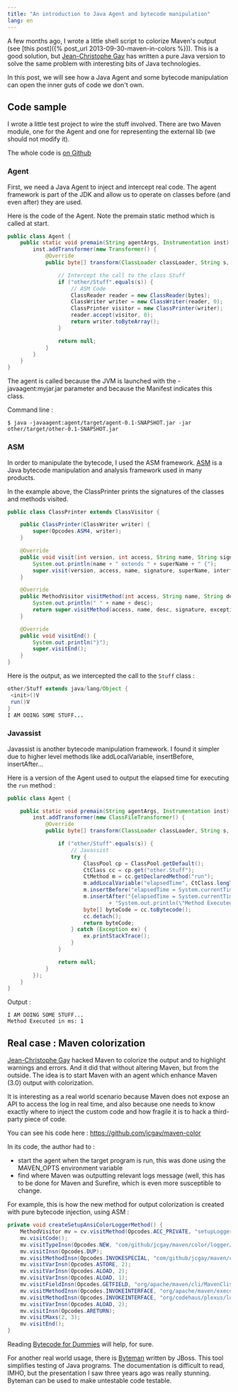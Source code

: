 ```yaml
---
title: "An introduction to Java Agent and bytecode manipulation"
lang: en
---
```


A few months ago, I wrote a little shell script to colorize Maven's output
(see [this post]({% post_url 2013-09-30-maven-in-colors %})).
This is a good solution, but [Jean-Christophe Gay](https://twitter.com/jchristophegay) has written a pure Java version
to solve the same problem with interesting bits of Java technologies.

In this post, we will see how a Java Agent and some bytecode manipulation can open the inner guts of code we don't own.

## Code sample

I wrote a little test project to wire the stuff involved.
There are two Maven module, one for the Agent and one for representing the external lib (we should not modify it).

The whole code is [on Github](https://github.com/tomsquest/java-agent-asm-javassist-sample)

### Agent

First, we need a Java Agent to inject and intercept real code.
The agent framework is part of the JDK and allow us to operate on classes before (and even after) they are used.

Here is the code of the Agent. Note the premain static method which is called at start.

```java
public class Agent {
    public static void premain(String agentArgs, Instrumentation inst) {
        inst.addTransformer(new Transformer() {
            @Override
            public byte[] transform(ClassLoader classLoader, String s, Class<?> aClass, ProtectionDomain protectionDomain, byte[] bytes) throws IllegalClassFormatException {

                // Intercept the call to the class Stuff
                if ("other/Stuff".equals(s)) {
                    // ASM Code
                    ClassReader reader = new ClassReader(bytes);
                    ClassWriter writer = new ClassWriter(reader, 0);
                    ClassPrinter visitor = new ClassPrinter(writer);
                    reader.accept(visitor, 0);
                    return writer.toByteArray();
                }

                return null;
            }
        }
    }
}
```

The agent is called because the JVM is launched with the -javaagent:myjar.jar parameter and because the Manifest indicates this class.

Command line :

```
$ java -javaagent:agent/target/agent-0.1-SNAPSHOT.jar -jar other/target/other-0.1-SNAPSHOT.jar
```

### ASM

In order to manipulate the bytecode, I used the ASM framework.
[ASM](http://asm.ow2.org) is a Java bytecode manipulation and analysis framework used in many products.

In the example above, the ClassPrinter prints the signatures of the classes and methods visited.

```java
public class ClassPrinter extends ClassVisitor {

    public ClassPrinter(ClassWriter writer) {
        super(Opcodes.ASM4, writer);
    }

    @Override
    public void visit(int version, int access, String name, String signature, String superName, String[] interfaces) {
        System.out.println(name + " extends " + superName + " {");
        super.visit(version, access, name, signature, superName, interfaces);
    }

    @Override
    public MethodVisitor visitMethod(int access, String name, String desc, String signature, String[] exceptions) {
        System.out.println(" " + name + desc);
        return super.visitMethod(access, name, desc, signature, exceptions);
    }

    @Override
    public void visitEnd() {
        System.out.println("}");
        super.visitEnd();
    }
}
```

Here is the output, as we intercepted the call to the `Stuff` class :

```java
other/Stuff extends java/lang/Object {
 <init>()V
 run()V
}
I AM DOING SOME STUFF...
```

### Javassist

Javassist is another bytecode manipulation framework. I found it simpler due to higher level methods like addLocalVariable, insertBefore, insertAfter...

Here is a version of the Agent used to output the elapsed time for executing the `run` method :

```java
public class Agent {

    public static void premain(String agentArgs, Instrumentation inst) {
        inst.addTransformer(new ClassFileTransformer() {
            @Override
            public byte[] transform(ClassLoader classLoader, String s, Class<?> aClass, ProtectionDomain protectionDomain, byte[] bytes) throws IllegalClassFormatException {

                if ("other/Stuff".equals(s)) {
                    // Javassist
                    try {
                        ClassPool cp = ClassPool.getDefault();
                        CtClass cc = cp.get("other.Stuff");
                        CtMethod m = cc.getDeclaredMethod("run");
                        m.addLocalVariable("elapsedTime", CtClass.longType);
                        m.insertBefore("elapsedTime = System.currentTimeMillis();");
                        m.insertAfter("{elapsedTime = System.currentTimeMillis() - elapsedTime;"
                                + "System.out.println(\"Method Executed in ms: \" + elapsedTime);}");
                        byte[] byteCode = cc.toBytecode();
                        cc.detach();
                        return byteCode;
                    } catch (Exception ex) {
                        ex.printStackTrace();
                    }
                }

                return null;
            }
        });
    }
}
```

Output :

```
I AM DOING SOME STUFF...
Method Executed in ms: 1
```

## Real case : Maven colorization

[Jean-Christophe Gay](https://twitter.com/jchristophegay) hacked Maven to colorize the output and to highlight warnings and errors.
And it did that without altering Maven, but from the outside.
The idea is to start Maven with an agent which enhance Maven (3.0) output with colorization.

It is interesting as a real world scenario because Maven does not expose an API to access the log in real time, and also
because one needs to know exactly where to inject the custom code and how fragile it is to hack
a third-party piece of code.

You can see his code here : <https://github.com/jcgay/maven-color>

In its code, the author had to :

- start the agent when the target program is run, this was done using the MAVEN_OPTS environment variable
- find where Maven was outputting relevant logs message (well, this has to be done for Maven and Surefire, which is even
  more susceptible to change.

For example, this is how the new method for output colorization is created with pure bytecode injection, using ASM :

```java
private void createSetupAnsiColorLoggerMethod() {
    MethodVisitor mv = cv.visitMethod(Opcodes.ACC_PRIVATE, "setupLogger", "(Lorg/apache/maven/cli/MavenCli$CliRequest;)Lorg/codehaus/plexus/logging/Logger;", null, null);
    mv.visitCode();
    mv.visitTypeInsn(Opcodes.NEW, "com/github/jcgay/maven/color/logger/AnsiColorLogger");
    mv.visitInsn(Opcodes.DUP);
    mv.visitMethodInsn(Opcodes.INVOKESPECIAL, "com/github/jcgay/maven/color/logger/AnsiColorLogger", "<init>", "()V");
    mv.visitVarInsn(Opcodes.ASTORE, 2);
    mv.visitVarInsn(Opcodes.ALOAD, 2);
    mv.visitVarInsn(Opcodes.ALOAD, 1);
    mv.visitFieldInsn(Opcodes.GETFIELD, "org/apache/maven/cli/MavenCli$CliRequest", "request", "Lorg/apache/maven/execution/MavenExecutionRequest;");
    mv.visitMethodInsn(Opcodes.INVOKEINTERFACE, "org/apache/maven/execution/MavenExecutionRequest", "getLoggingLevel", "()I");
    mv.visitMethodInsn(Opcodes.INVOKEINTERFACE, "org/codehaus/plexus/logging/Logger", "setThreshold", "(I)V");
    mv.visitVarInsn(Opcodes.ALOAD, 2);
    mv.visitInsn(Opcodes.ARETURN);
    mv.visitMaxs(2, 3);
    mv.visitEnd();
}
```

Reading [Bytecode for Dummies](http://www.slideshare.net/CharlesNutter/javaone-2011-jvm-bytecode-for-dummies) will help, for sure.

For another real world usage, there is [Byteman](https://www.jboss.org/byteman) written by JBoss.
This tool simplifies testing of Java programs. The documentation is difficult to read, IMHO, but the presentation I
saw three years ago was really stunning. Byteman can be used to make untestable code testable.
